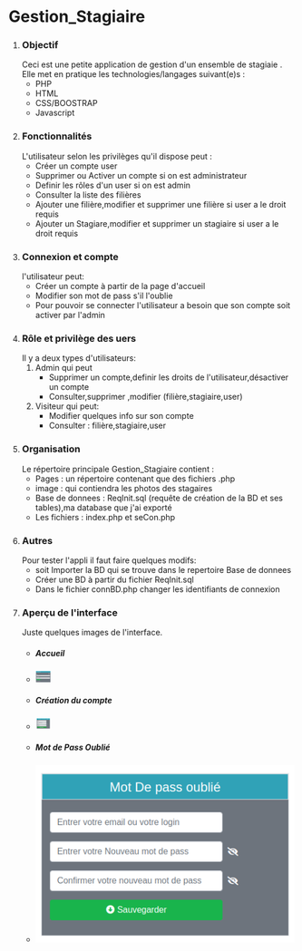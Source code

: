 <h1>Gestion_Stagiaire</h1>


<ol>
  <li><h3>Objectif</h3>
      Ceci est une petite application de gestion d'un ensemble de stagiaie .
      Elle met en pratique les technologies/langages suivant(e)s :
      <ul>
        <li>PHP</li>
        <li>HTML</li>
        <li>CSS/BOOSTRAP</li>
        <li>Javascript</li>
      </ul>
  </li>
  <li><h3>Fonctionnalités</h3>
      L'utilisateur selon les privilèges qu'il dispose peut :
     <ul>
        <li>Créer un compte user</li>
        <li>Supprimer ou Activer un compte si on est administrateur</li>
        <li>Definir les rôles d'un user si on est admin</li>
        <li>Consulter la liste des filières</li>
        <li>Ajouter une filière,modifier et supprimer une filière si user a le droit requis</li>
        <li>Ajouter un Stagiare,modifier et supprimer un stagiaire si user a le droit requis</li>
     </ul>
  </li>
  <li><h3>Connexion et compte</h3>
      l'utilisateur peut:
      <ul>
        <li>Créer un compte à partir de la page d'accueil</li>
        <li>Modifier son mot de pass s'il l'oublie</li>
        <li>Pour pouvoir se connecter l'utilisateur a besoin que son compte soit activer par l'admin</li>
      </ul>
  </li>
  <li><h3>Rôle et privilège des uers</h3>
      Il y a deux types d'utilisateurs:
      <ol>
        <li>Admin qui peut
          <ul>
            <li>Supprimer un compte,definir les droits de l'utilisateur,désactiver un compte</li>
            <li>Consulter,supprimer ,modifier (filière,stagiaire,user)</li>
          </ul>
        </li>
        <li>Visiteur qui peut:
           <ul>
              <li>Modifier quelques info sur son compte</li>
              <li>Consulter : filière,stagiaire,user</li>
           </ul>
        </li>
      </ol>
  </li>
  <li><h3>Organisation</h3>
     Le répertoire principale Gestion_Stagiaire contient :
     <ul>
        <li>Pages : un répertoire contenant que des fichiers .php</li>
        <li>image : qui contiendra les photos des stagaires</li>
        <li>Base de donnees : ReqInit.sql (requête de création de la BD et ses tables),ma database que j'ai exporté</li>
        <li>Les fichiers : index.php et seCon.php</li>
     </ul>
  </li>
  <li><h3>Autres</h3>
    Pour tester l'appli il faut faire quelques modifs:
    <ul>
      <li>soit Importer la BD qui se trouve dans le repertoire Base de donnees</li>
      <li>Créer une BD à partir du fichier ReqInit.sql</li>
      <li>Dans le fichier connBD.php changer les identifiants de connexion</li>
    </ul>
  </li>
  <li><h3>Aperçu de l'interface</h3>
    Juste quelques images de l'interface.
    <ul><li><h5>Accueil</h5></li>
        <li><img weight="20" height="20" src="https://github.com/bahmine/Gestion_Stagiaire/blob/main/images/accueil.png"></li>
      <li><h5>Création du compte</h5></li>
      <li><img weight="20" height="20" src="https://github.com/bahmine/Gestion_Stagiaire/blob/main/images/creationCompte.png"></li>
      <li><h5>Mot de Pass Oublié</h5></li>
      <li><img weight="20" heigth="20" src="https://github.com/bahmine/Gestion_Stagiaire/blob/main/images/mpoublie.png"/></li>
    </ul>
  </li>
</ol>

